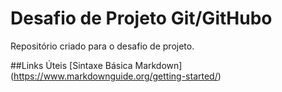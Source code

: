 # Desafio de Projeto Git/GitHubo
Repositório criado para o desafio de projeto.

##Links Úteis
[Sintaxe Básica Markdown]  (https://www.markdownguide.org/getting-started/)
